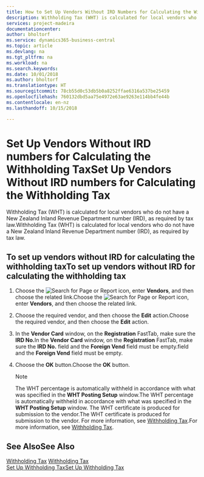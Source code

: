 ```yaml
---
title: How to Set Up Vendors Without IRD Numbers for Calculating the Withholding Tax
description: Withholding Tax (WHT) is calculated for local vendors who do not have a New Zealand Inland Revenue Department number.
services: project-madeira
documentationcenter: 
author: bholtorf
ms.service: dynamics365-business-central
ms.topic: article
ms.devlang: na
ms.tgt_pltfrm: na
ms.workload: na
ms.search.keywords: 
ms.date: 10/01/2018
ms.author: bholtorf
ms.translationtype: HT
ms.sourcegitcommit: 78cb55d0c53db5b0a8252ffae6316a537be25459
ms.openlocfilehash: 760132dbd5aa75e4972e63ae9263e114bb4fe44b
ms.contentlocale: en-nz
ms.lasthandoff: 10/15/2018

---
```

# <a name="set-up-vendors-without-ird-numbers-for-calculating-the-withholding-tax"></a><span data-ttu-id="dddf4-103">Set Up Vendors Without IRD numbers for Calculating the Withholding Tax</span><span class="sxs-lookup"><span data-stu-id="dddf4-103">Set Up Vendors Without IRD numbers for Calculating the Withholding Tax</span></span>
<span data-ttu-id="dddf4-104">Withholding Tax (WHT) is calculated for local vendors who do not have a New Zealand Inland Revenue Department number (IRD), as required by tax law.</span><span class="sxs-lookup"><span data-stu-id="dddf4-104">Withholding Tax (WHT) is calculated for local vendors who do not have a New Zealand Inland Revenue Department number (IRD), as required by tax law.</span></span>  

## <a name="to-set-up-vendors-without-ird-for-calculating-the-withholding-tax"></a><span data-ttu-id="dddf4-105">To set up vendors without IRD for calculating the withholding tax</span><span class="sxs-lookup"><span data-stu-id="dddf4-105">To set up vendors without IRD for calculating the withholding tax</span></span>  
1.  <span data-ttu-id="dddf4-106">Choose the ![Search for Page or Report](../../media/ui-search/search_small.png "Search for Page or Report icon") icon, enter **Vendors**, and then choose the related link.</span><span class="sxs-lookup"><span data-stu-id="dddf4-106">Choose the ![Search for Page or Report](../../media/ui-search/search_small.png "Search for Page or Report icon") icon, enter **Vendors**, and then choose the related link.</span></span>  
2.  <span data-ttu-id="dddf4-107">Choose the required vendor, and then choose the **Edit** action.</span><span class="sxs-lookup"><span data-stu-id="dddf4-107">Choose the required vendor, and then choose the **Edit** action.</span></span>  
3.  <span data-ttu-id="dddf4-108">In the **Vendor Card** window, on the **Registration** FastTab, make sure the **IRD No.**</span><span class="sxs-lookup"><span data-stu-id="dddf4-108">In the **Vendor Card** window, on the **Registration** FastTab, make sure the **IRD No.**</span></span> <span data-ttu-id="dddf4-109">field and the **Foreign Vend** field must be empty.</span><span class="sxs-lookup"><span data-stu-id="dddf4-109">field and the **Foreign Vend** field must be empty.</span></span>  
4.  <span data-ttu-id="dddf4-110">Choose the **OK** button.</span><span class="sxs-lookup"><span data-stu-id="dddf4-110">Choose the **OK** button.</span></span>  

    > [!NOTE]  
    >  <span data-ttu-id="dddf4-111">The WHT percentage is automatically withheld in accordance with what was specified in the **WHT Posting Setup** window.</span><span class="sxs-lookup"><span data-stu-id="dddf4-111">The WHT percentage is automatically withheld in accordance with what was specified in the **WHT Posting Setup** window.</span></span> <span data-ttu-id="dddf4-112">The WHT certificate is produced for submission to the vendor.</span><span class="sxs-lookup"><span data-stu-id="dddf4-112">The WHT certificate is produced for submission to the vendor.</span></span> <span data-ttu-id="dddf4-113">For more information, see [Withholding Tax](withholding-tax.md).</span><span class="sxs-lookup"><span data-stu-id="dddf4-113">For more information, see [Withholding Tax](withholding-tax.md).</span></span>  

## <a name="see-also"></a><span data-ttu-id="dddf4-114">See Also</span><span class="sxs-lookup"><span data-stu-id="dddf4-114">See Also</span></span>  
<span data-ttu-id="dddf4-115">[Withholding Tax](withholding-tax.md) </span><span class="sxs-lookup"><span data-stu-id="dddf4-115">[Withholding Tax](withholding-tax.md) </span></span>  
[<span data-ttu-id="dddf4-116">Set Up Withholding Tax</span><span class="sxs-lookup"><span data-stu-id="dddf4-116">Set Up Withholding Tax</span></span>](how-to-set-up-withholding-tax.md)

